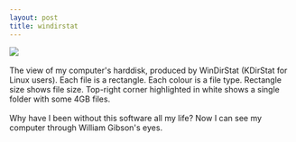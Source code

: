 ```yaml
---
layout: post
title: windirstat
---
```


<div class="entry-item s2-entrytext"><a href="http://picasaweb.google.com/tim.hutton/Storage/photo#5169028601217047794" rel="nofollow"><img src="http://lh5.google.com/tim.hutton/R7wUIElgXPI/AAAAAAAABCY/7ZTvgkTWw4w/s400/windirstat.jpg"/></a><br/><br/>The view of my computer's harddisk, produced by WinDirStat (KDirStat for Linux users). Each file is a rectangle. Each colour is a file type. Rectangle size shows file size. Top-right corner highlighted in white shows a single folder with some 4GB files. <br/><br/>Why have I been without this software all my life? Now I can see my computer through William Gibson's eyes.</div>
